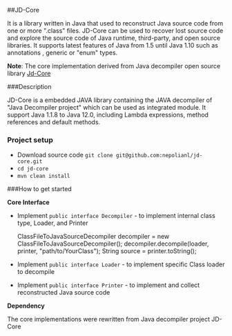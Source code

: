 ##JD-Core

It is a library written in Java that used to reconstruct Java source code from one or more ".class" files. JD-Core can be used to recover lost source code and explore the source code of Java runtime, third-party, and open source libraries. It supports latest features of Java from 1.5 until Java 1.10 such as annotations , generic or "enum" types. 

**Note**: The core implementation derived from Java decompiler open source library [Jd-Core](https://github.com/java-decompiler/jd-core)

###Description

JD-Core is a embedded JAVA library containing the JAVA decompiler of "Java Decompiler project" which can be used as integrated module. It support Java 1.1.8 to Java 12.0, including Lambda expressions, method references and default methods.

### Project setup

* Download source code `git clone git@github.com:nepolianl/jd-core.git`
* `cd jd-core`
* `mvn clean install`

###How to get started 

**Core Interface**

* Implement `public interface Decompiler` - to implement internal class type, Loader, and Printer
	
	ClassFileToJavaSourceDecompiler decompiler = new ClassFileToJavaSourceDecompiler();
	decompiler.decompile(loader, printer, "path/to/YourClass");
	String source = printer.toString();
	
* Implement `public interface Loader` - to implement specific Class loader to decompile
* Implement `public interface Printer` - to implement and collect reconstructed Java source code

**Dependency**

The core implementations were rewritten from Java decompiler project JD-Core

